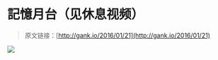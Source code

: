 # 記憶月台（见休息视频）

> 原文链接：[http://gank.io/2016/01/21](http://gank.io/2016/01/21)

![](http://ww3.sinaimg.cn/large/610dc034jw1f070hyadzkj20p90gwq6v.jpg)

